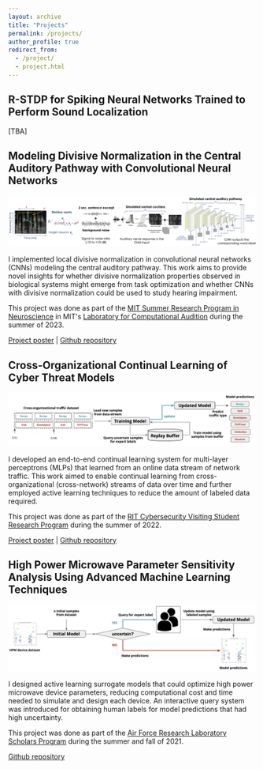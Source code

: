 ```yaml
---
layout: archive
title: "Projects"
permalink: /projects/
author_profile: true
redirect_from:
  - /project/
  - project.html
---
```


R-STDP for Spiking Neural Networks Trained to Perform Sound Localization
------
[TBA]

Modeling Divisive Normalization in the Central Auditory Pathway with Convolutional Neural Networks
------
![div-norm-cnn](/images/div-norm-cnn.png)

I implemented local divisive normalization in convolutional neural networks (CNNs) modeling the central auditory pathway. This work aims to provide novel insights for whether divisive normalization properties observed in biological systems might emerge from task optimization and whether CNNs with divisive normalization could be used to study hearing impairment.

This project was done as part of the [MIT Summer Research Program in Neuroscience](https://bcs.mit.edu/msrp) in MIT's [Laboratory for Computational Audition](https://mcdermottlab.mit.edu/) during the summer of 2023.

[Project poster](https://docs.google.com/presentation/d/1w0o61bmTnVsHmH37HHYQlGZ9oKInxQfK/edit#slide=id.p1) \| [Github repository](https://github.mit.edu/annesyab/MSRP_2023/tree/normalization)

Cross-Organizational Continual Learning of Cyber Threat Models
------
![continual-learning-cyber](/images/continual-learning-cyber.png)

I developed an end-to-end continual learning system for multi-layer perceptrons (MLPs) that learned from an online data stream of network traffic. This work aimed to enable continual learning from cross-organizational (cross-network) streams of data over time and further employed active learning techniques to reduce the amount of labeled data required. 

This project was done as part of the [RIT Cybersecurity Visiting Student Research Program](https://www.rit.edu/cybersecurity/cybervsr) during the summer of 2022. 

[Project poster](https://docs.google.com/presentation/d/1loIFZeyguDzJaOEs5QAJbGM9JsZ-Yvpy/edit#slide=id.p1) \| [Github repository](https://github.com/chanelfcheng/Cross-Organizational-Continual-Learning)

High Power Microwave Parameter Sensitivity Analysis Using Advanced Machine Learning Techniques
------

![active-learning-hpm](/images/active-learning-hpm.png)

I designed active learning surrogate models that could optimize high power microwave device parameters, reducing computational cost and time needed to simulate and design each device. An interactive query system was introduced for obtaining human labels for model predictions that had high uncertainty.

This project was done as part of the [Air Force Research Laboratory Scholars Program](https://afrlscholars.usra.edu) during the summer and fall of 2021.

[Github repository](https://github.com/chanelfcheng/AFRL-HPM-Active-Learning)
